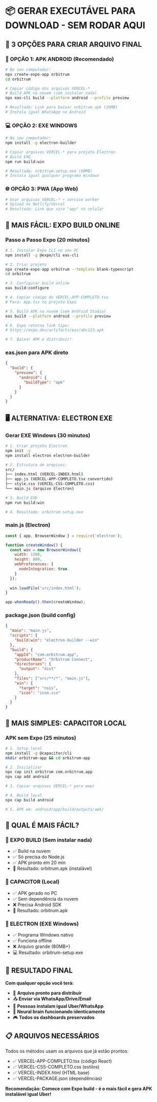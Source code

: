 # 📦 GERAR EXECUTÁVEL PARA DOWNLOAD - SEM RODAR AQUI

## 🎯 3 OPÇÕES PARA CRIAR ARQUIVO FINAL

### 📱 OPÇÃO 1: APK ANDROID (Recomendado)
```bash
# No seu computador:
npx create-expo-app orbitrum
cd orbitrum

# Copiar código dos arquivos VERCEL-*
# Build APK na nuvem (sem instalar nada)
npx eas-cli build --platform android --profile preview

# Resultado: Link para baixar orbitrum.apk (20MB)
# Instala igual WhatsApp no Android
```

### 💻 OPÇÃO 2: EXE WINDOWS 
```bash
# No seu computador:
npm install -g electron-builder

# Copiar arquivos VERCEL-* para projeto Electron
# Build EXE
npm run build:win

# Resultado: orbitrum-setup.exe (80MB)
# Instala igual qualquer programa Windows
```

### 🌐 OPÇÃO 3: PWA (App Web)
```bash
# Usar arquivos VERCEL-* + service worker
# Upload no Netlify/Vercel
# Resultado: Link que vira "app" no celular
```

## 🚀 MAIS FÁCIL: EXPO BUILD ONLINE

### Passo a Passo Expo (20 minutos)

```bash
# 1. Instalar Expo CLI no seu PC
npm install -g @expo/cli eas-cli

# 2. Criar projeto
npx create-expo-app orbitrum --template blank-typescript
cd orbitrum

# 3. Configurar build online
eas build:configure

# 4. Copiar código do VERCEL-APP-COMPLETO.tsx
# Para: App.tsx no projeto Expo

# 5. Build APK na nuvem (sem Android Studio)
eas build --platform android --profile preview

# 6. Expo retorna link tipo:
# https://expo.dev/artifacts/eas/abc123.apk

# 7. Baixar APK e distribuir!
```

### eas.json para APK direto
```json
{
  "build": {
    "preview": {
      "android": {
        "buildType": "apk"
      }
    }
  }
}
```

## 🖥️ ALTERNATIVA: ELECTRON EXE

### Gerar EXE Windows (30 minutos)

```bash
# 1. Criar projeto Electron
npm init -y
npm install electron electron-builder

# 2. Estrutura de arquivos:
src/
├── index.html (VERCEL-INDEX.html)
├── app.js (VERCEL-APP-COMPLETO.tsx convertido)
├── style.css (VERCEL-CSS-COMPLETO.css)
└── main.js (arquivo Electron)

# 3. Build EXE
npm run build:win

# 4. Resultado: orbitrum-setup.exe
```

### main.js (Electron)
```javascript
const { app, BrowserWindow } = require('electron');

function createWindow() {
  const win = new BrowserWindow({
    width: 1200,
    height: 800,
    webPreferences: {
      nodeIntegration: true
    }
  });
  
  win.loadFile('src/index.html');
}

app.whenReady().then(createWindow);
```

### package.json (build config)
```json
{
  "main": "main.js",
  "scripts": {
    "build:win": "electron-builder --win"
  },
  "build": {
    "appId": "com.orbitrum.app",
    "productName": "Orbitrum Connect",
    "directories": {
      "output": "dist"
    },
    "files": ["src/**/*", "main.js"],
    "win": {
      "target": "nsis",
      "icon": "icon.ico"
    }
  }
}
```

## 📱 MAIS SIMPLES: CAPACITOR LOCAL

### APK sem Expo (25 minutos)

```bash
# 1. Setup local
npm install -g @capacitor/cli
mkdir orbitrum-app && cd orbitrum-app

# 2. Inicializar
npx cap init orbitrum com.orbitrum.app
npx cap add android

# 3. Copiar arquivos VERCEL-* para www/

# 4. Build local
npx cap build android

# 5. APK em: android/app/build/outputs/apk/
```

## 🎯 QUAL É MAIS FÁCIL?

### 🥇 **EXPO BUILD** (Sem instalar nada)
- ✅ Build na nuvem
- ✅ Só precisa do Node.js
- ✅ APK pronto em 20 min
- 📱 Resultado: orbitrum.apk (instalável)

### 🥈 **CAPACITOR** (Local)
- ✅ APK gerado no PC
- ✅ Sem dependência da nuvem  
- ❌ Precisa Android SDK
- 📱 Resultado: orbitrum.apk

### 🥉 **ELECTRON** (EXE Windows)
- ✅ Programa Windows nativo
- ✅ Funciona offline
- ❌ Arquivo grande (80MB+)
- 💻 Resultado: orbitrum-setup.exe

## 🚀 RESULTADO FINAL

**Com qualquer opção você terá:**
- 📁 **Arquivo pronto para distribuir**
- 📤 **Enviar via WhatsApp/Drive/Email**
- 📱 **Pessoas instalam igual Uber/WhatsApp**
- 🧠 **Neural brain funcionando identicamente**
- 🎮 **Todos os dashboards preservados**

## 📋 ARQUIVOS NECESSÁRIOS

Todos os métodos usam os arquivos que já estão prontos:
- ✅ VERCEL-APP-COMPLETO.tsx (código React)
- ✅ VERCEL-CSS-COMPLETO.css (estilos)  
- ✅ VERCEL-INDEX.html (HTML base)
- ✅ VERCEL-PACKAGE.json (dependências)

**Recomendação: Comece com Expo build - é o mais fácil e gera APK instalável igual Uber!**